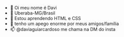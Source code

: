 - 👋 Oi meu nome é Davi
- 👀 Uberaba-MG/Brasil
- 🌱 Estou aprendendo HTML e CSS
- 💞️ tenho um apego enorme por meus amigos/família
- 📫 @daviaguiarcardoso me chama na DM do insta

<!---
DaviAC0808/DaviAC0808 is a ✨ special ✨ repository because its `README.md` (this file) appears on your GitHub profile.
You can click the Preview link to take a look at your changes.
--->
